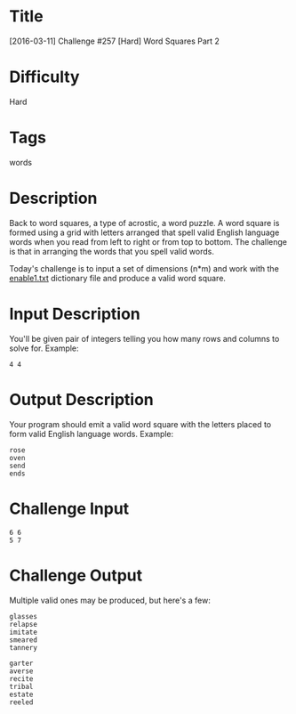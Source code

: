 # Title

[2016-03-11] Challenge #257 [Hard] Word Squares Part 2

# Difficulty

Hard

# Tags

words

# Description

Back to word squares, a type of acrostic, a word puzzle. A word square is formed using a grid with letters arranged that spell valid English language words when you read from left to right or from top to bottom. The challenge is that in arranging the words that you spell valid words.

Today's challenge is to input a set of dimensions (n*m) and work with the [enable1.txt](https://github.com/dolph/dictionary/blob/master/enable1.txt) dictionary file and produce a valid word square. 

# Input Description

You'll be given pair of integers telling you how many rows and columns to solve for. Example:

    4 4

# Output Description

Your program should emit a valid word square with the letters placed to form valid English language words. Example:

    rose
    oven
    send
    ends

# Challenge Input

    6 6
    5 7

# Challenge Output

Multiple valid ones may be produced, but here's a few:

    glasses
    relapse
    imitate
    smeared
    tannery

    garter
    averse
    recite
    tribal
    estate
    reeled
